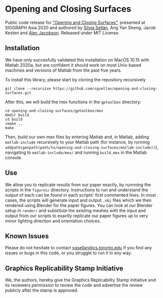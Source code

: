# Opening and Closing Surfaces
Public code release for ["Opening and Closing Surfaces"](http://dgp.toronto.edu/~sgsellan/pdf/opening-and-closing-surfaces.pdf), presented at SIGGRAPH Asia 2020 and authored by [Silvia Sellán](http://dgp.toronto.edu/~sgsellan/), Ang Yan Sheng, Jacob Kesten and [Alec Jacobson](http://www.cs.toronto.edu/~jacobson/). Released under MIT License.

## Installation
We have only succesfully validated this installation on MacOS 10.15 with Matlab 2020a, but are confident it should work on most Unix-based machines and versions of Matlab from the past five years. 

To install this library, please start by cloning the repository recursively
```
git clone --recursive https://github.com/sgsellan/opening-and-closing-surfaces.git
```
After this, we will build the mex functions in the `gptoolbox` directory:
```
cd opening-and-closing-surfaces/gptoolbox/mex
mkdir build
cd build
cmake ..
make
```
Then, build our own mex files by entering Matlab and, in Matlab, adding `matlab-include` recursively to your Matlab path (for instance, by running `addpath(genpath(path/to/opening-and-closing-surfaces/matlab-include))`), navigating to `matlab-include/mex/` and running `build_mex` in the Matlab console.

## Use
We allow you to replicate results from our paper exactly, by runnning the scripts in the `figures/` directory. Instructions to run and understand the output of each can be found in each scripts' first commented lines. In most cases, the scripts will generate input and output `.obj` files which we then rendered using Blender for the paper figures. You can look at our Blender setup in `render/` and substitute the existing meshes with the input and output from our scripts to exactly replicate our paper figures up to very minor lighting direction and orientation choices.

## Known Issues
Please do not hesitate to contact
[sgsellan@cs.toronto.edu](mailto:sgsellan@cs.toronto.edu) if you find any issues
or bugs in this code, or you struggle to run it in any way.

## Graphics Replicability Stamp Initiative
We, the authors, hereby give the Graphics Replicability Stamp Initiative and its reviewers permission to review the code and advertise the review publicly after the stamp is approved.


